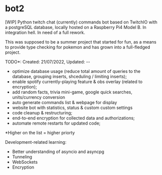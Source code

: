 # bot2
[WIP] Python twitch chat (currently) commands bot based on TwitchIO with a postgreSQL database, locally hosted on a Raspberry Pi4 Model B. In integration hell. In need of a full rework. 

This was supposed to be a summer project that started for fun, as a means to provide type checking for pokemon and has grown into a full-fledged project.

TODO*: Created: 21/07/2022, Updated: --
 - optimize database usage (reduce total amount of queries to the database, grouping inserts, shceduling / limiting inserts);
 - enable spotify currently-playing feature & obs overlay (related to encryption);
 - add random facts, trivia mini-game, google quick searches, units/currency conversion
 - auto generate commands list & webpage for display
 - website bot with statistics, status & custom custom settings
 - code cleanup & restructuring;
 - end-to-end encryption for collected data and authorizations;
 - automate remote restarts for updated code;
 
*Higher on the list = higher priorty

Development-related learning:
 - Better understanding of asyncio and asyncpg
 - Tunneling
 - WebSockets
 - Encryption
